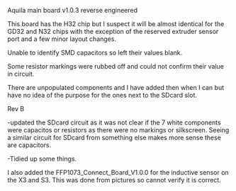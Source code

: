 Aquila main board v1.0.3 reverse engineered


This board has the H32 chip but I suspect it will be almost identical for the GD32 and N32 chips with the exception of the reserved extruder sensor port and a few minor layout changes.


Unable to identify SMD capacitors so left their values blank.

Some resistor markings were rubbed off and could not confirm their value in circuit.

There are unpopulated components and I have added then when I can but have no idea of the purpose for the ones next to the SDcard slot.



Rev B 

-updated the SDcard circuit as it was not clear if the 7 white components were capacitos or resistors as there were no markings or silkscreen. Seeing a similar circuit for SDcard from something else makes more sense these are capacitors.

-Tidied up some things.

I also added the FFP1073_Connect_Board_V1.0.0 for the inductive sensor on the X3 and S3.
This was done from pictures so cannot verify it is correct.
